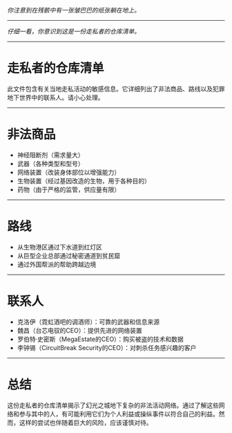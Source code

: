 _你注意到在残骸中有一张皱巴巴的纸张躺在地上。_

---

_仔细一看，你意识到这是一份走私者的仓库清单。_

---

# 走私者的仓库清单

此文件包含有关当地走私活动的敏感信息。它详细列出了非法商品、路线以及犯罪地下世界中的联系人。请小心处理。

---

# 非法商品

- 神经阻断剂（需求量大）
- 武器（各种类型和型号）
- 网络装置（改装身体部位以增强能力）
- 生物装置（经过基因改造的生物，用于各种目的）
- 药物（由于严格的监管，供应量有限）

---

# 路线

- 从生物港区通过下水道到红灯区
- 从巨型企业总部通过秘密通道到贫民窟
- 通过外国帮派的帮助跨越边境

---

# 联系人

- 克洛伊（霓虹酒吧的调酒师）：可靠的武器和信息来源
- 魏昌（台芯电驭的CEO）：提供先进的网络装置
- 罗伯特·史密斯（MegaEstate的CEO）：购买被盗的技术和数据
- 李钟锡（CircuitBreak Security的CEO）：对刺杀任务感兴趣的客户

---

# 总结

这份走私者的仓库清单揭示了幻光之城地下复杂的非法活动网络。通过了解这些网络和参与其中的人，有可能利用它们为个人利益或操纵事件以符合自己的利益。然而，这样的尝试也伴随着巨大的风险，应该谨慎对待。
